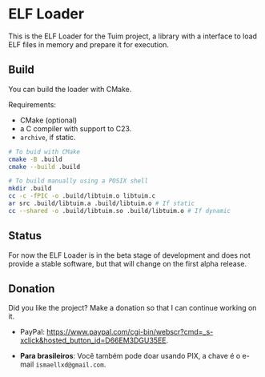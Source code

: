 # ELF Loader

This is the ELF Loader for the Tuim project,
a library with a interface to load ELF files in memory and prepare it
for execution.

## Build

You can build the loader with CMake.

Requirements:

- CMake (optional)
- a C compiler with support to C23.
- `archive`, if static.

```bash
# To buid with CMake
cmake -B .build
cmake --build .build

# To build manually using a POSIX shell
mkdir .build
cc -c -fPIC -o .build/libtuim.o libtuim.c
ar src .build/libtuim.a .build/libtuim.o # If static
cc --shared -o .build/libtuim.so .build/libtuim.o # If dynamic
```

## Status

For now the ELF Loader is in the beta stage of development
and does not provide a stable software,
but that will change on the first alpha release.

## Donation

Did you like the project? Make a donation so that I can continue working on it.

- PayPal: <https://www.paypal.com/cgi-bin/webscr?cmd=_s-xclick&hosted_button_id=D66EM3DGU35EE>.

- **Para brasileiros**: Você também pode doar usando PIX, a chave é o e-mail `ismaellxd@gmail.com`.
